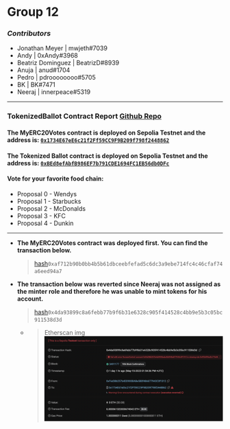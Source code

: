 # Group 12

### _Contributors_

- Jonathan Meyer | mwjeth#7039
- Andy | 0xAndy#3968
- Beatriz Dominguez | BeatrizD#8939
- Anuja | anud#1704
- Pedro | pdroooooooo#5705
- BK | BK#7471
- Neeraj | innerpeace#5319

---

### TokenizedBallot Contract Report [Github Repo](https://github.com/bdomingu/Encode-Week-Three-Project)

#### The MyERC20Votes contract is deployed on Sepolia Testnet and the address is: [`0x1734E67eE6c21f2Ff59CC9F9B209f798f2448862`](https://sepolia.etherscan.io/address/0x1734e67ee6c21f2ff59cc9f9b209f798f2448862)
#### The Tokenized Ballot contract is deployed on Sepolia Testnet and the address is: [`0xBEd8efAbfB986EF7b791CDE1694FC1EB56db0DFc`](https://sepolia.etherscan.io/address/0xbed8efabfb986ef7b791cde1694fc1eb56db0dfc)

#### Vote for your favorite food chain:

- Proposal 0 - Wendys
- Proposal 1 - Starbucks
- Proposal 2 - McDonalds
- Proposal 3 - KFC
- Proposal 4 - Dunkin

---
- **The MyERC20Votes contract was deployed first. You can find the transaction below.**
  > [hash](https://sepolia.etherscan.io/tx/0xaf712b90b0bb4b5b61dbceebfefad5c6dc3a9ebe714fc4c46cfaf74a6eed94a7)`0xaf712b90b0bb4b5b61dbceebfefad5c6dc3a9ebe714fc4c46cfaf74a6eed94a7`
- **The transaction below was reverted since Neeraj was not assigned as the minter role and therefore he was unable to mint tokens for his account.**
  > [hash](https://sepolia.etherscan.io/tx/0x4da93899c8a6febb77b9f6b31e6328c905f414528c4bb9e5b3c05bc911538d3d)`0x4da93899c8a6febb77b9f6b31e6328c905f414528c4bb9e5b3c05bc911538d3d`
  - > Etherscan img ![revertMintEtherscan](./images/revertedMint.png)
